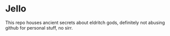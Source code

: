 # Jello 
This repo houses  ancient secrets about eldritch gods, definitely not abusing github for personal stuff, no sirr. 

